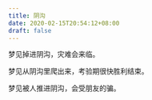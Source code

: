 ```yaml
---
title: 阴沟
date: 2020-02-15T20:54:12+08:00
draft: false
---
```


梦见掉进阴沟，灾难会来临。



梦见从阴沟里爬出来，考验期很快胜利结束。



梦见被人推进阴沟，会受朋友的骗。

